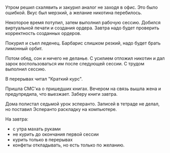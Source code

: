 Утром решил схалявить и закурил аналог не заходя в офис.
Это было ошибкой. Вкус был мерзкий, а желание никотина перебилось.

Некоторое время потупил, затем выполнил рабочую сессию. Добился виртуальной печати и создания ордера.
Завтра надо будет проверить корректность созданных ордеров.

Покурил и съел леденец. Барбарис слишком резкий, надо будет брать лимонный орбит.

Потом обед, сон и ничего не деланье.
С усилием отложил никотин и дал зарок воспользоваться им после следующей сессии. С трудом выполнил сессию.

В перерывах читал "Краткий курс".

Пришла СМС'ка о пришедших книгах.
Вечером на связь вышла жена и предупредила, что выезжает. Заберу книги завтра.

Дома полистал седьмой урок эсперанто. Записей в тетраде не делал, но поставил Эсперанто раскладку на компьютере.

На завтра:
  - с утра махать руками
  - не курить до окончания первой сессии
  - курить только в перерывах
  - конфеты откладывать, но есть только по желанию.